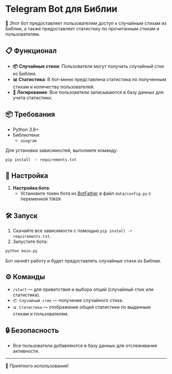 # Telegram Bot для Библии

🤖 Этот бот предоставляет пользователям доступ к случайным стихам из Библии, а также предоставляет статистику по прочитанным стихам и пользователям.

## 📋 Функционал

- **📦 Случайные стихи**: Пользователи могут получить случайный стих из Библии.
- **📊 Статистика**: В бот-меню представлена статистика по полученным стихам и количеству пользователей.
- **📖 Логирование**: Все пользователи записываются в базу данных для учета статистики.

## 📦 Требования

- Python 3.8+
- Библиотеки:
  - `aiogram`

Для установки зависимостей, выполните команду:

```bash
pip install -r requirements.txt
```

## 🔧 Настройка

1. **Настройка бота**:
   - Установите токен бота из [BotFather](https://t.me/BotFather) в файл `data/config.py` с переменной `TOKEN`

## 🛠️ Запуск

1. Скачайте все зависимости с помощью `pip install -r requirements.txt`.
2. Запустите бота:

```bash
python main.py
```

Бот начнёт работу и будет предоставлять случайные стихи из Библии.

## ⚙️ Команды

- `/start` — для приветствия и выбора опций (случайный стих или статистика).
- `📦 Случайный стих` — получение случайного стиха.
- `📊 Статистика` — отображение общей статистики по выданным стихам и пользователям.

## 🔒 Безопасность

- Все пользователи добавляются в базу данных для отслеживания активности.

---

🚀 Приятного использования!
